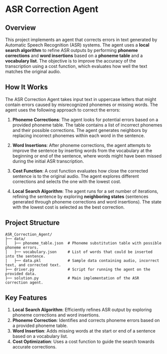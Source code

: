 # ASR Correction Agent

## Overview

This project implements an agent that corrects errors in text generated by Automatic Speech Recognition (ASR) systems. The agent uses a **local search algorithm** to refine ASR outputs by performing **phoneme corrections** and **word insertions** based on a **phoneme table** and a **vocabulary list**. The objective is to improve the accuracy of the transcription using a cost function, which evaluates how well the text matches the original audio.

## How It Works

The ASR Correction Agent takes input text in uppercase letters that might contain errors caused by misrecognized phonemes or missing words. The agent uses the following approach to correct the errors:

1. **Phoneme Corrections**: The agent looks for potential errors based on a provided phoneme table. The table contains a list of incorrect phonemes and their possible corrections. The agent generates neighbors by replacing incorrect phonemes within each word in the sentence.

2. **Word Insertions**: After phoneme corrections, the agent attempts to improve the sentence by inserting words from the vocabulary at the beginning or end of the sentence, where words might have been missed during the initial ASR transcription.

3. **Cost Function**: A cost function evaluates how close the corrected sentence is to the original audio. The agent explores different corrections and selects the one with the lowest cost.

4. **Local Search Algorithm**: The agent runs for a set number of iterations, refining the sentence by exploring **neighboring states** (sentences generated through phoneme corrections and word insertions). The state with the lowest cost is selected as the best correction.

## Project Structure
```
ASR_Correction_Agent/
├── data/
│   ├── phoneme_table.json  # Phoneme substitution table with possible phoneme errors.
│   ├── vocabulary.json     # List of words that could be inserted into the sentence.
│   ├── data.pkl            # Sample data containing audio, incorrect text, and corrected text.
├── driver.py               # Script for running the agent on the provided data.
├── solution.py             # Main implementation of the ASR correction agent.
```


## Key Features

1. **Local Search Algorithm**: Efficiently refines ASR output by exploring phoneme corrections and word insertions.
2. **Phoneme Correction**: Identifies and corrects phoneme errors based on a provided phoneme table.
3. **Word Insertion**: Adds missing words at the start or end of a sentence based on a vocabulary list.
4. **Cost Optimization**: Uses a cost function to guide the search towards accurate corrections.
